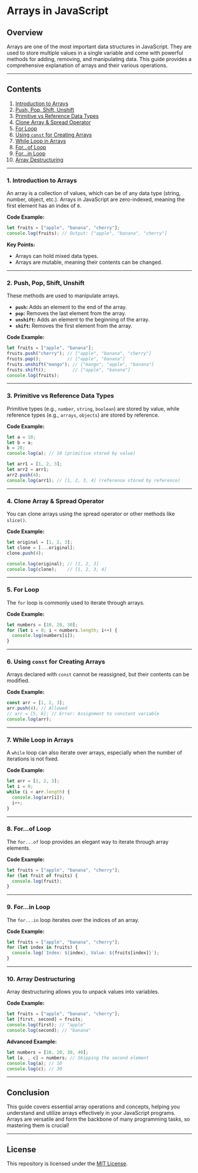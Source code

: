 # Arrays in JavaScript  

## Overview  
Arrays are one of the most important data structures in JavaScript. They are used to store multiple values in a single variable and come with powerful methods for adding, removing, and manipulating data. This guide provides a comprehensive explanation of arrays and their various operations.  

---

## Contents  

1. [Introduction to Arrays](#1-introduction-to-arrays)  
2. [Push, Pop, Shift, Unshift](#2-push-pop-shift-unshift)  
3. [Primitive vs Reference Data Types](#3-primitive-vs-reference-data-types)  
4. [Clone Array & Spread Operator](#4-clone-array--spread-operator)  
5. [For Loop](#5-for-loop)  
6. [Using `const` for Creating Arrays](#6-using-const-for-creating-arrays)  
7. [While Loop in Arrays](#7-while-loop-in-arrays)  
8. [For...of Loop](#8-forof-loop)  
9. [For...in Loop](#9-forin-loop)  
10. [Array Destructuring](#10-array-destructuring)  

---

### 1. Introduction to Arrays  

An array is a collection of values, which can be of any data type (string, number, object, etc.). Arrays in JavaScript are zero-indexed, meaning the first element has an index of `0`.  

**Code Example:**  
```javascript
let fruits = ["apple", "banana", "cherry"];
console.log(fruits); // Output: ["apple", "banana", "cherry"]
```  

**Key Points:**  
- Arrays can hold mixed data types.  
- Arrays are mutable, meaning their contents can be changed.  

---

### 2. Push, Pop, Shift, Unshift  

These methods are used to manipulate arrays.  

- **`push`:** Adds an element to the end of the array.  
- **`pop`:** Removes the last element from the array.  
- **`unshift`:** Adds an element to the beginning of the array.  
- **`shift`:** Removes the first element from the array.  

**Code Example:**  
```javascript
let fruits = ["apple", "banana"];
fruits.push("cherry"); // ["apple", "banana", "cherry"]
fruits.pop();          // ["apple", "banana"]
fruits.unshift("mango"); // ["mango", "apple", "banana"]
fruits.shift();          // ["apple", "banana"]
console.log(fruits);
```  

---

### 3. Primitive vs Reference Data Types  

Primitive types (e.g., `number`, `string`, `boolean`) are stored by value, while reference types (e.g., `arrays`, `objects`) are stored by reference.  

**Code Example:**  
```javascript
let a = 10;
let b = a;
b = 20;
console.log(a); // 10 (primitive stored by value)

let arr1 = [1, 2, 3];
let arr2 = arr1;
arr2.push(4);
console.log(arr1); // [1, 2, 3, 4] (reference stored by reference)
```  

---

### 4. Clone Array & Spread Operator  

You can clone arrays using the spread operator or other methods like `slice()`.  

**Code Example:**  
```javascript
let original = [1, 2, 3];
let clone = [...original];
clone.push(4);

console.log(original); // [1, 2, 3]
console.log(clone);    // [1, 2, 3, 4]
```  

---

### 5. For Loop  

The `for` loop is commonly used to iterate through arrays.  

**Code Example:**  
```javascript
let numbers = [10, 20, 30];
for (let i = 0; i < numbers.length; i++) {
  console.log(numbers[i]);
}
```  

---

### 6. Using `const` for Creating Arrays  

Arrays declared with `const` cannot be reassigned, but their contents can be modified.  

**Code Example:**  
```javascript
const arr = [1, 2, 3];
arr.push(4); // Allowed
// arr = [5, 6]; // Error: Assignment to constant variable
console.log(arr);
```  

---

### 7. While Loop in Arrays  

A `while` loop can also iterate over arrays, especially when the number of iterations is not fixed.  

**Code Example:**  
```javascript
let arr = [1, 2, 3];
let i = 0;
while (i < arr.length) {
  console.log(arr[i]);
  i++;
}
```  

---

### 8. For...of Loop  

The `for...of` loop provides an elegant way to iterate through array elements.  

**Code Example:**  
```javascript
let fruits = ["apple", "banana", "cherry"];
for (let fruit of fruits) {
  console.log(fruit);
}
```  

---

### 9. For...in Loop  

The `for...in` loop iterates over the indices of an array.  

**Code Example:**  
```javascript
let fruits = ["apple", "banana", "cherry"];
for (let index in fruits) {
  console.log(`Index: ${index}, Value: ${fruits[index]}`);
}
```  

---

### 10. Array Destructuring  

Array destructuring allows you to unpack values into variables.  

**Code Example:**  
```javascript
let fruits = ["apple", "banana", "cherry"];
let [first, second] = fruits;
console.log(first); // "apple"
console.log(second); // "banana"
```  

**Advanced Example:**  
```javascript
let numbers = [10, 20, 30, 40];
let [a, , c] = numbers; // Skipping the second element
console.log(a); // 10
console.log(c); // 30
```  

---

## Conclusion  

This guide covers essential array operations and concepts, helping you understand and utilize arrays effectively in your JavaScript programs. Arrays are versatile and form the backbone of many programming tasks, so mastering them is crucial!  

---

## License  

This repository is licensed under the [MIT License](LICENSE).  